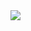 <img src="https://github-readme-stats.vercel.app/api?username=vExo307&include_all_commits=true&count_private=true&show_icons=true&line_height=20&title_color=1c00cf&icon_color=686770&text_color=f3632&bg_color=112034">
